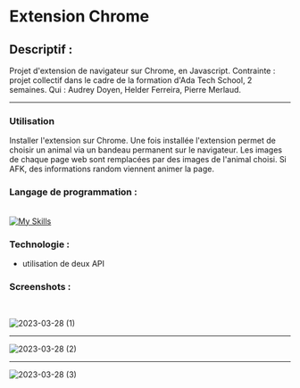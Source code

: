 # Extension Chrome

## Descriptif :

Projet d'extension de navigateur sur Chrome, en Javascript.
Contrainte : projet collectif dans le cadre de la formation d'Ada Tech School, 2 semaines.
Qui : Audrey Doyen, Helder Ferreira, Pierre Merlaud.

---

### Utilisation

Installer l'extension sur Chrome.
Une fois installée l'extension permet de choisir un animal via un bandeau permanent sur le navigateur.
Les images de chaque page web sont remplacées par des images de l'animal choisi.
Si AFK, des informations random viennent animer la page.

### Langage de programmation :

<br/> [![My Skills](https://skillicons.dev/icons?i=html,css,js,vscode,github,git)](https://skillicons.dev)

### Technologie :

- utilisation de deux API

### Screenshots :<br />
<br />

![2023-03-28 (1)](https://user-images.githubusercontent.com/114992735/228221932-de70049a-5201-4c85-8888-fa1f1300d588.png)

---

![2023-03-28 (2)](https://user-images.githubusercontent.com/114992735/228222327-579f2b3d-6525-44e2-8614-c11e175eacf7.png)

---

![2023-03-28 (3)](https://user-images.githubusercontent.com/114992735/228221978-abc10333-4191-4195-a90b-da497e1a5911.png)





